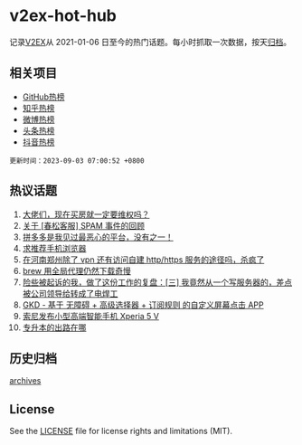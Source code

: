 # v2ex-hot-hub

 记录[V2EX](https://www.v2ex.com/)从 2021-01-06 日至今的热门话题。每小时抓取一次数据，按天[归档](archives)。
 
 ## 相关项目

- [GitHub热榜](https://github.com/it985/github-hot-hub)
- [知乎热榜](https://github.com/it985/zhihu-hot-hub)
- [微博热榜](https://github.com/it985/weibo-hot-hub)
- [头条热榜](https://github.com/it985/toutiao-hot-hub)
- [抖音热榜](https://github.com/it985/douyin-hot-hub)


 `更新时间：2023-09-03 07:00:52 +0800`

## 热议话题

1. [大佬们，现在买房就一定要维权吗？](https://www.v2ex.com/t/970297)
1. [关于 [春松客服] SPAM 事件的回顾](https://www.v2ex.com/t/970315)
1. [拼多多是我见过最恶心的平台，没有之一！](https://www.v2ex.com/t/970281)
1. [求推荐手机浏览器](https://www.v2ex.com/t/970283)
1. [在河南郑州除了 vpn 还有访问自建 http/https 服务的途径吗，杀疯了](https://www.v2ex.com/t/970368)
1. [brew 用全局代理仍然下载奇慢](https://www.v2ex.com/t/970344)
1. [险些被起诉的我，做了这份工作的复盘：[三] 我竟然从一个写服务器的，差点被公司领导给转成了电焊工](https://www.v2ex.com/t/970291)
1. [GKD - 基于 无障碍 + 高级选择器 + 订阅规则 的自定义屏幕点击 APP](https://www.v2ex.com/t/970406)
1. [索尼发布小型高端智能手机 Xperia 5 V](https://www.v2ex.com/t/970345)
1. [专升本的出路在哪](https://www.v2ex.com/t/970287)

## 历史归档

[archives](archives)

## License

See the [LICENSE](LICENSE) file for license rights and limitations (MIT).
